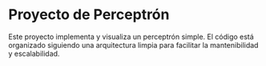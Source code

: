 # Proyecto de Perceptrón

Este proyecto implementa y visualiza un perceptrón simple. El código está organizado siguiendo una arquitectura limpia para facilitar la mantenibilidad y escalabilidad.


